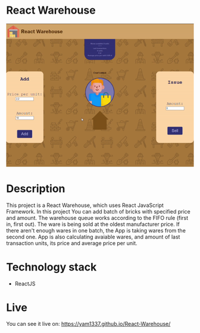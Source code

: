 # React Warehouse

<p align="center">
<img src="https://github.com/Yam1337/React-Warehouse/blob/master/presentation.gif">
</p>

# Description

This project is a React Warehouse, which uses React JavaScript Framework.
In this project You can add batch of bricks with specified price and amount. The warehouse queue works according to the FIFO rule (first in, first out). The ware is being sold at the oldest manufacturer price. If there aren't enough wares in one batch, the App is taking wares from the second one. App is also calculating avaiable wares, and amount of last transaction units, its price and average price per unit.

# Technology stack
* ReactJS


# Live

You can see it live on:
https://yam1337.github.io/React-Warehouse/
